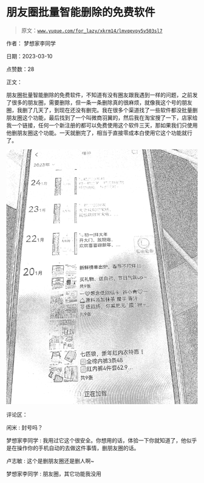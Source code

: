 # 朋友圈批量智能删除的免费软件

> 原文：[`www.yuque.com/for_lazy/xkrm14/lmvqevpy5v503sl7`](https://www.yuque.com/for_lazy/xkrm14/lmvqevpy5v503sl7)



作者： 梦想家李同学 

日期：2023-03-10 

点赞数：28 

正文： 

朋友圈批量智能删除的免费软件，不知道有没有圈友跟我遇到一样的问题，之前发了很多的朋友圈，需要删除，但一条一条删除真的很麻烦，就像我这个号的朋友圈，我删了几天了，到现在还没有删完。我在很多个渠道找了一些软件都没批量删朋友圈这个功能，最后找到了一个叫微商羽翼的，然后我在淘宝搜了一下，店家给我一个链接，任何一个新注册的都可以免费使用这个软件三天，那如果我们只使用他删朋友圈这个功能。一天就删完了，相当于直接零成本白使用它这个功能就行了。 

![](img/edeaa8ef54c4d65be8793bef991c25f8.png)  

评论区： 

闲米 : 封号吗？ 

梦想家李同学 : 我用过它这个很安全。你想用的话，体验一下你就知道了，他似乎是在操作你的手机自动的去做这件事情，删朋友圈的话。 

卢志敏 : 这个是删朋友圈还是删人啊~ 

梦想家李同学 : 朋友圈，其它功能我没用 

